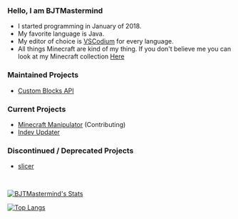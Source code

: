 ### Hello, I am BJTMastermind

* I started programming in January of 2018.
* My favorite language is Java.
* My editor of choice is [VSCodium](https://vscodium.com/) for every language.
* All things Minecraft are kind of my thing. If you don't believe me you can look at my Minecraft collection [Here](./MinecraftVersions.md)
  
### Maintained Projects
* [Custom Blocks API](https://www.github.com/BJTMastermind/Custom-Blocks-API)

### Current Projects
<!--* Minecraft-Resource-Converter (Official successor to Universal-Minecraft-Resource-Converter) (Coming Soon!)-->
* [Minecraft Manipulator](https://github.com/The-Minecraft-Manipulator-Team/Minecraft-Manipulator) (Contributing)
* [Indev Updater](https://www.github.com/BJTMastermind/Indev-Updater)

### Discontinued / Deprecated Projects
* [slicer](https://www.github.com/BJTMastermind/slicer)

<!--
<p align="center">
  <a href="https://www.youtube.com/channel/UCiFDXb0SDboAOyZOzQHjw2w"><img width=36 height=32 alt="Youtube" src="https://github.com/BJTMastermind/BJTMastermind/blob/main/youtube-512.png"></a><br>
Subscribe To My YouTube Channel
</p>
-->
<br>

[![BJTMastermind's Stats](https://github-readme-stats.vercel.app/api?username=BJTMastermind&show_icons=true&bg_color=00000000&title_color=7cf221&text_color=f9f3d8&icon_color=00ddf0)](https://github.com/anuraghazra/github-readme-stats)

[![Top Langs](https://github-readme-stats.vercel.app/api/top-langs/?username=BJTMastermind&hide=html,css,javascript&show_icons=true&bg_color=00000000&title_color=7cf221&text_color=f9f3d8&icon_color=00ddf0&layout=compact)](https://github.com/anuraghazra/github-readme-stats)

